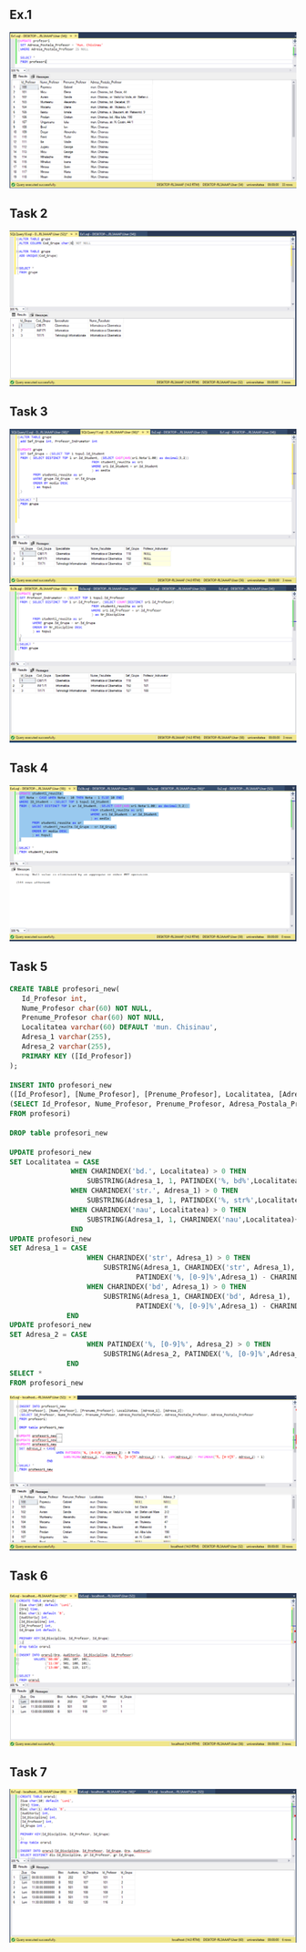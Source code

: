 

<p><b><h2> Ex.1 </h2></b></p>

<p>   </p>
<img src="https://github.com/boaghivasile/DB/blob/master/Lab6/Exercises/Ex1.png"  />

<p><b><h2> Task 2 </h2></b></p> 

<p>  </p>
<img src="https://github.com/boaghivasile/DB/blob/master/Lab6/Exercises/Ex2.png" />

<p><b><h2> Task 3 </h2></b></p> 

<p><b>  </b></p> 
<img src="https://github.com/boaghivasile/DB/blob/master/Lab6/Exercises/Ex3a.png" />
<img src="https://github.com/boaghivasile/DB/blob/master/Lab6/Exercises/Ex3b.png" />
  
<p><b><h2> Task 4 </h2></b></p> 

<p><b>  </b></p> 
<img src="https://github.com/boaghivasile/DB/blob/master/Lab6/Exercises/Ex4.png" />

<p><b><h2> Task 5 </h2></b></p> 

 ```sql
 CREATE TABLE profesori_new(
	Id_Profesor int,
	Nume_Profesor char(60) NOT NULL,
	Prenume_Profesor char(60) NOT NULL,
	Localitatea varchar(60) DEFAULT 'mun. Chisinau',
	Adresa_1 varchar(255),
	Adresa_2 varchar(255),
	PRIMARY KEY ([Id_Profesor])
);

INSERT INTO profesori_new
([Id_Profesor], [Nume_Profesor], [Prenume_Profesor], Localitatea, [Adresa_1], [Adresa_2])
(SELECT Id_Profesor, Nume_Profesor, Prenume_Profesor, Adresa_Postala_Profesor, Adresa_Postala_Profesor, Adresa_Postala_Profesor
FROM profesori)

DROP table profesori_new

UPDATE profesori_new
SET Localitatea = CASE
				WHEN CHARINDEX('bd.', Localitatea) > 0 THEN 
					SUBSTRING(Adresa_1, 1, PATINDEX('%, bd%',Localitatea)-1) 
				WHEN CHARINDEX('str.', Adresa_1) > 0 THEN 
					SUBSTRING(Adresa_1, 1, PATINDEX('%, str%',Localitatea)-1) 
				WHEN CHARINDEX('nau', Localitatea) > 0 THEN
					SUBSTRING(Adresa_1, 1, CHARINDEX('nau',Localitatea)+2)
				END
UPDATE profesori_new
SET Adresa_1 = CASE
					WHEN CHARINDEX('str', Adresa_1) > 0 THEN 
						SUBSTRING(Adresa_1, CHARINDEX('str', Adresa_1), 
								PATINDEX('%, [0-9]%',Adresa_1) - CHARINDEX('str', Adresa_1)) 
					WHEN CHARINDEX('bd', Adresa_1) > 0 THEN 
						SUBSTRING(Adresa_1, CHARINDEX('bd', Adresa_1), 
								PATINDEX('%, [0-9]%',Adresa_1) - CHARINDEX('bd', Adresa_1)) 
			   END
UPDATE profesori_new
SET Adresa_2 = CASE
					WHEN PATINDEX('%, [0-9]%', Adresa_2) > 0 THEN
						SUBSTRING(Adresa_2, PATINDEX('%, [0-9]%',Adresa_2) + 1,  LEN(Adresa_2) - PATINDEX('%, [0-9]%', Adresa_2) + 1)
			   END
SELECT *  
FROM profesori_new
```
<img src="https://github.com/boaghivasile/DB/blob/master/Lab6/Exercises/Ex5.png" />

<p><b><h2> Task 6 </h2></b></p> 

<p><b>  </b></p> 
<img src="https://github.com/boaghivasile/DB/blob/master/Lab6/Exercises/Ex6.png" />

<p><b><h2> Task 7 </h2></b></p> 

<p><b>  </b></p> 
<img src="https://github.com/boaghivasile/DB/blob/master/Lab6/Exercises/Ex7.png" />




